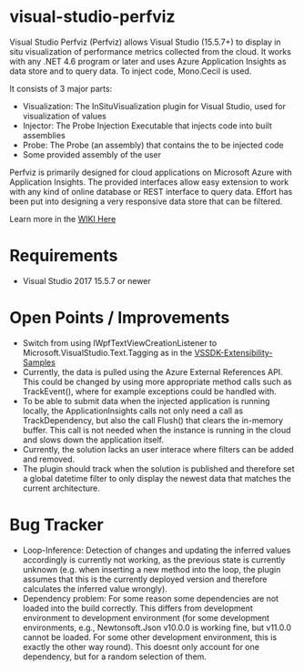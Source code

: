 # visual-studio-perfviz

Visual Studio Perfviz (Perfviz) allows  Visual Studio (15.5.7+) to display in situ visualization of performance metrics collected from the cloud. It works with any .NET 4.6 program or later and uses Azure Application Insights as data store and to query data. To inject code, Mono.Cecil is used. 

It consists of 3 major parts:

* Visualization: The InSituVisualization plugin for Visual Studio, used for visualization of values
* Injector: The Probe Injection Executable that injects code into built assemblies
* Probe: The Probe (an assembly) that contains the to be injected code
* Some provided assembly of the user 

Perfviz is primarily designed for cloud applications on Microsoft Azure with Application Insights. The provided interfaces allow easy extension to work with any kind of online database or REST interface to query data. Effort has been put into designing a very responsive data store that can be filtered.

Learn more in the [WIKI Here](/wiki/Home)

# Requirements

* Visual Studio 2017 15.5.7 or newer

# Open Points / Improvements

* Switch from using IWpfTextViewCreationListener to Microsoft.VisualStudio.Text.Tagging as in the [VSSDK-Extensibility-Samples](https://github.com/Microsoft/VSSDK-Extensibility-Samples/tree/master/Intra-text_Adornment)
* Currently, the data is pulled using the Azure External References API. This could be changed by using more appropriate method calls such as TrackEvent(), where for example exceptions could be handled with.
* To be able to submit data when the injected application is running locally, the ApplicationInsights calls not only need a call as TrackDependency, but also the call Flush() that clears the in-memory buffer. This call is not needed when the instance is running in the cloud and slows down the application itself.
* Currently, the solution lacks an user interace where filters can be added and removed.
* The plugin should track when the solution is published and therefore set a global datetime filter to only display the newest data that matches the current architecture.

# Bug Tracker

* Loop-Inference: Detection of changes and updating the inferred values accordingly is currently not working, as the previous state is currently unknown (e.g. when inserting a new method into the loop, the plugin assumes that this is the currently deployed version and therefore calculates the inferred value wrongly).
* Dependency problem: For some reason some dependencies are not loaded into the build correctly. This differs from development environment to development environment (for some development environments, e.g., Newtonsoft.Json v10.0.0 is working fine, but v11.0.0 cannot be loaded. For some other development environment, this is exactly the other way round). This doesnt only account for one dependency, but for a random selection of them.

